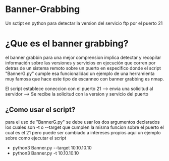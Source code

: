 # Banner-Grabbing
Un sctipt en python para detectar la version del servicio ftp por el puerto 21

<h1> ¿Que es el banner grabbing? </h1>

el banner grabbin para una mejor comprension implica detectar y recopilar información sobre las versiones y servicios 
en ejecución que corren por detras de un sistema remoto sobre un puerto en especifico donde el script "BannerG.py" cumple esa funcionalidad un
ejemplo de una herramienta muy famosa que hace este tipo de escanneo con banner grabbing es nmap.

El script establece coneccion con el puerto 21 --> envia una solicitud al servidor --> Se recibe la solicitud con la version y servicio del puerto 

<h2> ¿Como usar el script? </h2>

para el uso de "BannerG.py" se debe usar los dos argumentos declarados los cuales son -t o --target que cumplen la misma
funcion sobre el puerto el cual es el 21 pero puede ser cambiado a intereses propios aqui un ejemplo sobre como ejecutar
el script 

- python3 Banner.py --target 10.10.10.10
- python3 Banner.py -t 10.10.10.10

